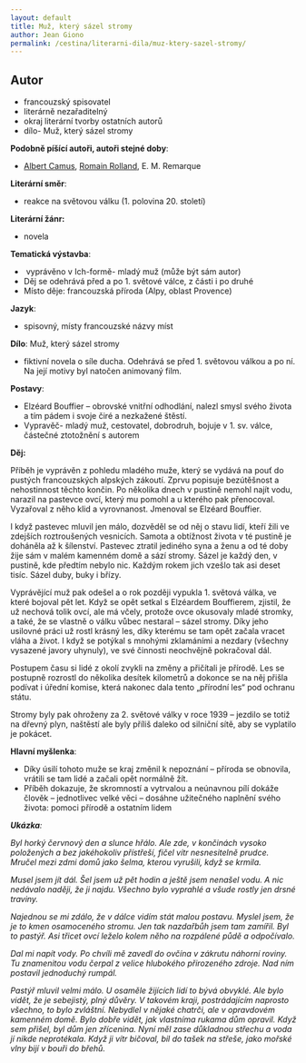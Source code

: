 ```yaml
---
layout: default
title: Muž, který sázel stromy
author: Jean Giono
permalink: /cestina/literarni-dila/muz-ktery-sazel-stromy/
---
```


<h2><span><strong>Autor</strong></span></h2>
<ul>
<li>francouzský spisovatel</li>
<li>literárně nezařaditelný</li>
<li>okraj literární tvorby ostatních autorů</li>
<li>dílo- Muž, který sázel stromy</li>
</ul>

<p><strong>Podobně píšící autoři, autoři stejné doby</strong>:</p>
<ul>
<li><a title="Albert Camus" href="https://rozbor-dila.cz/albert-camus-zivotopis/">Albert Camus</a>, <a title="Romain Rolland" href="https://rozbor-dila.cz/romain-rolland-zivotopis/">Romain Rolland</a>, E. M. Remarque</li>
</ul>


<p><strong>Literární směr</strong>:</p>
<ul>
<li>reakce na světovou válku (1. polovina 20. století)</li>
</ul>


<p><strong>Literární žánr:</strong></p>
<ul>
<li>novela</li>
</ul>

<p><strong>Tematická výstavba</strong>:</p>
<ul>
<li>&nbsp;vyprávěno v&nbsp;Ich-formě- mladý muž (může být sám autor)</li>
<li>Děj se odehrává před a po 1. světové válce, z&nbsp;části i po druhé</li>
<li>Místo děje: francouzská příroda (Alpy, oblast Provence)</li>
</ul>

<p><strong>Jazyk</strong>:</p>
<ul>
<li>spisovný, místy francouzské názvy míst</li>
</ul>

<p><strong>Dílo</strong>: Muž, který sázel stromy</p>
<ul>
<li>fiktivní novela o síle ducha. Odehrává se před 1. světovou válkou a po ní. Na její motivy byl natočen animovaný film.</li>
</ul>

<p><strong>Postavy</strong>:</p>
<ul>
<li>Elzéard Bouffier – obrovské vnitřní odhodlání, nalezl smysl svého života a tím pádem i svoje čiré a nezkažené štěstí.</li>
<li>Vypravěč- mladý muž, cestovatel, dobrodruh, bojuje v 1. sv. válce, částečné ztotožnění s autorem</li>
</ul>

<p><strong>Děj:</strong></p>
<p>Příběh je vyprávěn z pohledu mladého muže, který se vydává na pouť do pustých francouzských alpských zákoutí. Zprvu popisuje bezútěšnost a nehostinnost těchto končin. Po několika dnech v pustině nemohl najít vodu, narazil na pastevce ovcí, který mu pomohl a u kterého pak přenocoval. Vyzařoval z něho klid a vyrovnanost. Jmenoval se Elzéard Bouffier.</p>
<p>I když pastevec mluvil jen málo, dozvěděl se od něj o stavu lidí, kteří žili ve zdejších roztroušených vesnicích. Samota a obtížnost života v té pustině je doháněla až k šílenství. Pastevec ztratil jediného syna a ženu a od té doby žije sám v malém kamenném domě a sází stromy. Sázel je každý den, v pustině, kde předtím nebylo nic. Každým rokem jich vzešlo tak asi deset tisíc. Sázel duby, buky i břízy.</p>
<p>Vyprávějící muž pak odešel a o rok později vypukla 1. světová válka, ve které bojoval pět let. Když se opět setkal s Elzéardem Bouffierem, zjistil, že už nechová tolik ovcí, ale má včely, protože ovce okusovaly mladé stromky, a také, že se vlastně o válku vůbec nestaral – sázel stromy. Díky jeho usilovné práci už rostl krásný les, díky kterému se tam opět začala vracet vláha a život. I když se potýkal s mnohými zklamáními a nezdary (všechny vysazené javory uhynuly), ve své činnosti neochvějně pokračoval dál.</p>
<p>Postupem času si lidé z okolí zvykli na změny a přičítali je přírodě. Les se postupně rozrostl do několika desítek kilometrů a dokonce se na něj přišla podívat i úřední komise, která nakonec dala tento „přírodní les“ pod ochranu státu.</p>
<p>Stromy byly pak ohroženy za 2. světové války v roce 1939 – jezdilo se totiž na dřevný plyn, naštěstí ale byly příliš daleko od silniční sítě, aby se vyplatilo je pokácet.</p>

<p><strong>Hlavní myšlenka</strong>:</p>
<ul>
<li>Díky úsilí tohoto muže se kraj změnil k nepoznání – příroda se obnovila, vrátili se tam lidé a začali opět normálně žít.</li>
<li>Příběh dokazuje, že skromností a vytrvalou a neúnavnou pílí dokáže člověk – jednotlivec velké věci – dosáhne užitečného naplnění svého života: pomoci přírodě a ostatním lidem</li>
</ul>


<p><em><strong>Ukázka</strong>:</em></p>
<p><em>Byl horký červnový den a slunce hřálo. Ale zde, v&nbsp;končinách vysoko položených a bez jakéhokoliv přístřeší, fičel vítr nesnesitelně prudce. Mručel mezi zdmi domů jako šelma, kterou vyrušili, když se krmila. </em></p>
<p><em>Musel jsem jít dál. Šel jsem už pět hodin a ještě jsem nenašel vodu. A nic nedávalo naději, že ji najdu. Všechno bylo vyprahlé a všude rostly jen drsné traviny.</em></p>
<p><em>Najednou se mi zdálo, že v dálce vidím stát malou postavu. Myslel jsem, že je to kmen osamoceného stromu. Jen tak nazdařbůh jsem tam zamířil. Byl to pastýř. Asi třicet ovcí leželo kolem něho na rozpálené půdě a odpočívalo.</em></p>
<p><em>Dal mi napít vody. Po chvíli mě zavedl do ovčína v zákrutu náhorní roviny. Tu znamenitou vodu čerpal z velice hlubokého přirozeného zdroje. Nad ním postavil jednoduchý rumpál.</em></p>
<p><em>Pastýř mluvil velmi málo. U osaměle žijících lidí to bývá obvyklé. Ale bylo vidět, že je sebejistý, plný důvěry. V takovém kraji, postrádajícím naprosto všechno, to bylo zvláštní. Nebydlel v nějaké chatrči, ale v opravdovém kamenném domě. Bylo dobře vidět, jak vlastníma rukama dům opravil. Když sem přišel, byl dům jen zřícenina. Nyní měl zase důkladnou střechu a voda jí nikde neprotékala. Když ji vítr bičoval, bil do tašek na střeše, jako mořské vlny bijí v bouři do břehů.</em></p>

